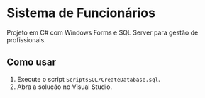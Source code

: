 # Sistema de Funcionários

Projeto em C# com Windows Forms e SQL Server para gestão de profissionais.

## Como usar
1. Execute o script `ScriptsSQL/CreateDatabase.sql`.
2. Abra a solução no Visual Studio.